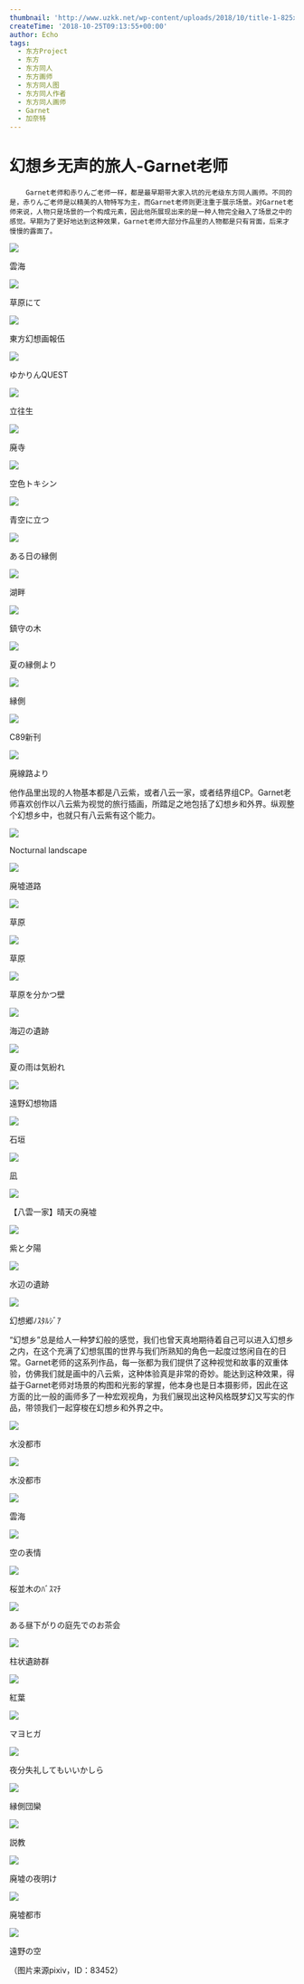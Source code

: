 ```yaml
---
thumbnail: 'http://www.uzkk.net/wp-content/uploads/2018/10/title-1-825x405.png'
createTime: '2018-10-25T09:13:55+00:00'
author: Echo
tags:
  - 东方Project
  - 东方
  - 东方同人
  - 东方画师
  - 东方同人图
  - 东方同人作者
  - 东方同人画师
  - Garnet
  - 加奈特
---
```


# 幻想乡无声的旅人-Garnet老师

		Garnet老师和赤りんご老师一样，都是最早期带大家入坑的元老级东方同人画师。不同的是，赤りんご老师是以精美的人物特写为主，而Garnet老师则更注重于展示场景。对Garnet老师来说，人物只是场景的一个构成元素，因此他所展现出来的是一种人物完全融入了场景之中的感觉。早期为了更好地达到这种效果，Garnet老师大部分作品里的人物都是只有背面，后来才慢慢的露面了。

![](http://www.uzkk.net/wp-content/uploads/2018/10/25879312_p0-1024x716.png)

雲海

![](http://www.uzkk.net/wp-content/uploads/2018/10/23387243_p0-1024x716.png)

草原にて

![](http://www.uzkk.net/wp-content/uploads/2018/10/42786825_p0.png)

東方幻想画報伍

![](http://www.uzkk.net/wp-content/uploads/2018/10/28424154_p0.png)

ゆかりんQUEST

![](http://www.uzkk.net/wp-content/uploads/2018/10/58291989_p0-716x1024.png)

立往生

![](http://www.uzkk.net/wp-content/uploads/2018/10/57266774_p0-732x1024.png)

廃寺

![](http://www.uzkk.net/wp-content/uploads/2018/10/37687817_p0-731x1024.png)

空色トキシン

![](http://www.uzkk.net/wp-content/uploads/2018/10/32220668_p0.png)

青空に立つ

![](http://www.uzkk.net/wp-content/uploads/2018/10/31295416_p0-1024x665.png)

ある日の縁側

![](http://www.uzkk.net/wp-content/uploads/2018/10/23138192_p0.png)

湖畔

![](http://www.uzkk.net/wp-content/uploads/2018/10/20657355_p0-683x1024.png)

鎮守の木

![](http://www.uzkk.net/wp-content/uploads/2018/10/20315390_p0.png)

夏の縁側より

![](http://www.uzkk.net/wp-content/uploads/2018/10/47808995_p0-1024x716.png)

縁側

![](http://www.uzkk.net/wp-content/uploads/2018/10/54284622_p0.png)

C89新刊

![](http://www.uzkk.net/wp-content/uploads/2018/10/20156968_p0-716x1024.png)

廃線路より

他作品里出现的人物基本都是八云紫，或者八云一家，或者结界组CP。Garnet老师喜欢创作以八云紫为视觉的旅行插画，所踏足之地包括了幻想乡和外界。纵观整个幻想乡中，也就只有八云紫有这个能力。

![](http://www.uzkk.net/wp-content/uploads/2018/10/17209927_p0.png)

Nocturnal landscape

![](http://www.uzkk.net/wp-content/uploads/2018/10/9466177_p0.png)

廃墟道路

![](http://www.uzkk.net/wp-content/uploads/2018/10/17558431_p0-1024x592.png)

草原

![](http://www.uzkk.net/wp-content/uploads/2018/10/12124937_p0.png)

草原

![](http://www.uzkk.net/wp-content/uploads/2018/10/10839685_p0-1024x533.png)

草原を分かつ壁

![](http://www.uzkk.net/wp-content/uploads/2018/10/9804221_p0-1024x514.png)

海辺の遺跡

![](http://www.uzkk.net/wp-content/uploads/2018/10/5353787_p0.png)

夏の雨は気紛れ

![](http://www.uzkk.net/wp-content/uploads/2018/10/9137522_p0.png)

遠野幻想物語

![](http://www.uzkk.net/wp-content/uploads/2018/10/8914477_p0.png)

石垣

![](http://www.uzkk.net/wp-content/uploads/2018/10/7470216_p0.png)

凪

![](http://www.uzkk.net/wp-content/uploads/2018/10/6509632_p0.png)

【八雲一家】晴天の廃墟

![](http://www.uzkk.net/wp-content/uploads/2018/10/5619113_p0.png)

紫と夕陽

![](http://www.uzkk.net/wp-content/uploads/2018/10/9684441_p0-1024x553.png)

水辺の遺跡

![](http://www.uzkk.net/wp-content/uploads/2018/10/6711546_p0.png)

幻想郷ﾉｽﾀﾙｼﾞｱ

“幻想乡”总是给人一种梦幻般的感觉，我们也曾天真地期待着自己可以进入幻想乡之内，在这个充满了幻想氛围的世界与我们所熟知的角色一起度过悠闲自在的日常。Garnet老师的这系列作品，每一张都为我们提供了这种视觉和故事的双重体验，仿佛我们就是画中的八云紫，这种体验真是非常的奇妙。能达到这种效果，得益于Garnet老师对场景的构图和光影的掌握，他本身也是日本摄影师，因此在这方面的比一般的画师多了一种宏观视角，为我们展现出这种风格既梦幻又写实的作品，带领我们一起穿梭在幻想乡和外界之中。

![](http://www.uzkk.net/wp-content/uploads/2018/10/9260352_p0.png)

水没都市

![](http://www.uzkk.net/wp-content/uploads/2018/10/3129256_p0-731x1024.jpg)

水没都市

![](http://www.uzkk.net/wp-content/uploads/2018/10/8599915_p0.png)

雲海

![](http://www.uzkk.net/wp-content/uploads/2018/10/7660751_p0.png)

空の表情

![](http://www.uzkk.net/wp-content/uploads/2018/10/6648434_p0.png)

桜並木のﾊﾞｽﾏﾁ

![](http://www.uzkk.net/wp-content/uploads/2018/10/10348530_p0.png)

ある昼下がりの庭先でのお茶会

![](http://www.uzkk.net/wp-content/uploads/2018/10/10068564_p0.png)

柱状遺跡群

![](http://www.uzkk.net/wp-content/uploads/2018/10/9934840_p0.png)

紅葉

![](http://www.uzkk.net/wp-content/uploads/2018/10/10951734_p0.png)

マヨヒガ

![](http://www.uzkk.net/wp-content/uploads/2018/10/19620279_p0.png)

夜分失礼してもいいかしら

![](http://www.uzkk.net/wp-content/uploads/2018/10/7332804_p0.png)

縁側団欒

![](http://www.uzkk.net/wp-content/uploads/2018/10/6857500_p0-1024x532.png)

説教

![](http://www.uzkk.net/wp-content/uploads/2018/10/2925204_p0-731x1024.png)

廃墟の夜明け

![](http://www.uzkk.net/wp-content/uploads/2018/10/3455276_p0-731x1024.png)

廃墟都市

![](http://www.uzkk.net/wp-content/uploads/2018/10/42081090_p0-731x1024.png)

遠野の空

（图片来源pixiv，ID：83452）
